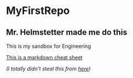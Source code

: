 # MyFirstRepo
## Mr. Helmstetter made me do this
This is my sandbox for Engineering



[This is a markdown cheat sheet](https://www.markdownguide.org/cheat-sheet/)

*(I totally didn't steal this from [here](https://github.com/trollgodkarl/MyFirstRepo/edit/master/README.md))*
